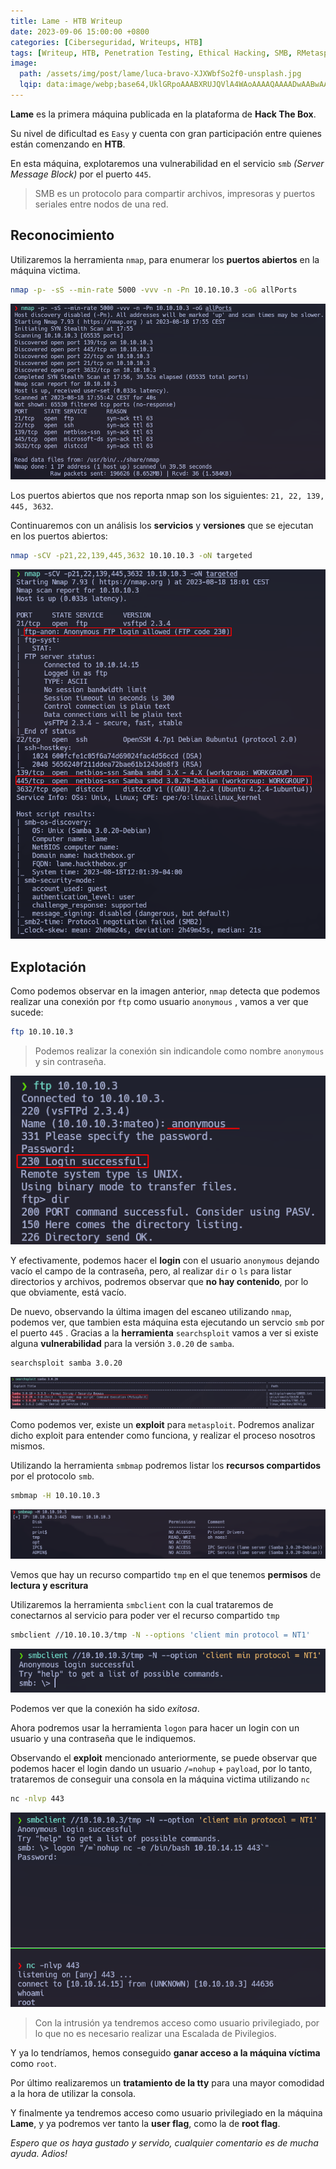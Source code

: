 ```yaml
---
title: Lame - HTB Writeup
date: 2023-09-06 15:00:00 +0800
categories: [Ciberseguridad, Writeups, HTB]
tags: [Writeup, HTB, Penetration Testing, Ethical Hacking, SMB, RMetasploit, FTP]
image:
  path: /assets/img/post/lame/luca-bravo-XJXWbfSo2f0-unsplash.jpg
  lqip: data:image/webp;base64,UklGRpoAAABXRUJQVlA4WAoAAAAQAAAADwAABwAAQUxQSDIAAAARL0AmbZurmr57yyIiqE8oiG0bejIYEQTgqiDA9vqnsUSI6H+oAERp2HZ65qP/VIAWAFZQOCBCAAAA8AEAnQEqEAAIAAVAfCWkAALp8sF8rgRgAP7o9FDvMCkMde9PK7euH5M1m6VWoDXf2FkP3BqV0ZYbO6NA/VFIAAAA
---
```


**Lame** es la primera máquina publicada en la plataforma de **Hack The Box**.

Su nivel de dificultad es `Easy` y cuenta con gran participación entre quienes están comenzando en **HTB**.

En esta máquina, explotaremos una vulnerabilidad en el servicio `smb` *(Server Message Block)* por el puerto `445`.

> SMB es un protocolo para compartir archivos, impresoras y puertos seriales entre nodos de una red.

## Reconocimiento

Utilizaremos la herramienta `nmap`, para enumerar los **puertos abiertos** en la máquina victima.

```bash
nmap -p- -sS --min-rate 5000 -vvv -n -Pn 10.10.10.3 -oG allPorts
```

![Desktop View](/assets/img/post/lame/nmap.png)

Los puertos abiertos que nos reporta nmap son los siguientes: `21, 22, 139, 445, 3632`.

Continuaremos con un análisis los **servicios** y **versiones** que se ejecutan en los puertos abiertos:

```bash
nmap -sCV -p21,22,139,445,3632 10.10.10.3 -oN targeted
```

![img](/assets/img/post/lame/f8e0e6a7-5272-4f67-8003-fd370c3fc23c.png)

## Explotación

Como podemos observar en la imagen anterior, `nmap` detecta que podemos realizar una conexión por `ftp` como usuario `anonymous` , vamos a ver que sucede:

```bash
ftp 10.10.10.3
```

> Podemos realizar la conexión sin indicandole como nombre `anonymous` y sin contraseña.

![img](/assets/img/post/lame/fa13380a-a002-4c6f-9700-d53ef320d03c.png)

Y efectivamente, podemos hacer el **login** con el usuario `anonymous` dejando vacío el campo de la contraseña, pero, al realizar `dir` o `ls` para listar directorios y archivos, podremos observar que **no hay contenido**, por lo que obviamente, está vacío.

De nuevo, observando la última imagen del escaneo utilizando `nmap`, podemos ver, que tambien esta máquina esta ejecutando un servcio `smb` por el puerto `445` . Gracias a la **herramienta** `searchsploit` vamos a ver si existe alguna **vulnerabilidad** para la versión `3.0.20` de `samba`.

```bash
searchsploit samba 3.0.20
```

![img](/assets/img/post/lame/83366d04-9d5b-4182-8510-143a338decd1.png)

Como podemos ver, existe un **exploit** para `metasploit`. Podremos analizar dicho exploit para entender como funciona, y realizar el proceso nosotros mismos.

Utilizando la herramienta `smbmap` podremos listar los **recursos compartidos** por el protocolo `smb`.

```bash
smbmap -H 10.10.10.3
```

![img](/assets/img/post/lame/d6bdceb4-245b-4ce6-9473-e46e5cad2e9a.png)

Vemos que hay un recurso compartido `tmp` en el que tenemos **permisos** de **lectura y escritura**

Utilizaremos la herramienta `smbclient` con la cual trataremos de conectarnos al servicio para poder ver el recurso compartido `tmp`

```bash
smbclient //10.10.10.3/tmp -N --options 'client min protocol = NT1'
```

![img](/assets/img/post/lame/07ed24e9-4362-4b59-825a-4edbbfcc4885.png)

Podemos ver que la conexión ha sido *exitosa*.

Ahora podremos usar la herramienta `logon` para hacer un login con un usuario y una contraseña que le indiquemos.

Observando el **exploit** mencionado anteriormente, se puede observar que podemos hacer el login dando un usuario `/=nohup` + `payload`, por lo tanto, trataremos de conseguir una consola en la máquina victima utilizando `nc`

```bash
nc -nlvp 443
```

![img](/assets/img/post/lame/43db9817-b863-4050-9abf-45af8a4d2bd6.png)

> Con la intrusión ya tendremos acceso como usuario privilegiado, por lo que no es necesario realizar una Escalada de Pivilegios.

Y ya lo tendríamos, hemos conseguido **ganar acceso a la máquina víctima** como `root`.

Por último realizaremos un **tratamiento de la tty** para una mayor comodidad a la hora de utilizar la consola.

Y finalmente ya tendremos acceso como usuario privilegiado en la máquina **Lame**, y ya podremos ver tanto la **user flag**, como la de **root flag**.

*Espero que os haya gustado y servido, cualquier comentario es de mucha ayuda. Adios!*
